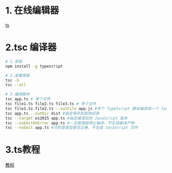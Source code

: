 # 1. 在线编辑器
[ts](https://www.typescriptlang.org/zh/play?#code/DYUwLgBAhgXBDOYBOBLAdgcwgXggcijwCgBjAezXjNADpgyMAKKASiIgiA)

# 2.tsc 编译器
```sh
# 1.安装
npm install -g typescript

# 2.查看帮助
tsc -h
tsc --all

# 3.编译脚本
tsc app.ts # 单个文件
tsc file1.ts file2.ts file3.ts # 多个文件
tsc file1.ts file2.ts --outFile app.js #多个 TypeScript 脚本编译成一个 JavaScript 文件
tsc app.ts --outDir dist #指定保存到其他目录
tsc --target es2015 app.ts #指定编译后的 JavaScript 版本
tsc --noEmitOnError app.ts #一旦报错就停止编译，不生成编译产物
tsc --noEmit app.ts #只检查类型是否正确，不生成 JavaScript 文件
```
# 3.ts教程
[教程](https://wangdoc.com/typescript/intro)
